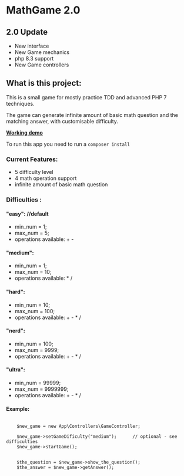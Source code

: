 # MathGame 2.0
## 2.0 Update
- New interface
- New Game mechanics
- php 8.3 support
- New Game controllers

## What is this project:
This is a small game for mostly practice TDD and advanced PHP 7 techniques.

The game can generate infinite amount of basic math question and the matching answer, with customisable difficulty.

**[Working demo](https://math-game.northweb.dev/)**

To run this app you need to run a ` composer install `


### Current Features:

* 5 difficulty level
* 4 math operation support
* infinite amount of basic math question


### Difficulties :

#### "easy":                        //default
- min_num = 1;
- max_num = 5;
- operations available: + -

#### "medium":
- min_num = 1;
- max_num = 10;
- operations available: * /

#### "hard":
- min_num = 10;
- max_num = 100;
- operations available: + - * /

#### "nerd":
- min_num = 100;
- max_num = 9999;
- operations available: + - * /

#### "ultra":
- min_num = 99999;
- max_num = 9999999;
- operations available: + - * /


#### Example:


```

    $new_game = new App\Controllers\GameController;

    $new_game->setGameDificulty("medium");      // optional - see difficulties
    $new_game->startGame();


    $the_question = $new_game->show_the_question();
    $the_answer = $new_game->getAnswer();

```
